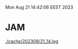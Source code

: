 Mon Aug 21 14:42:06 EEST 2023
# JAM
<a href='./cache/202308/21_14.log'>./cache/202308/21_14.log</a>
